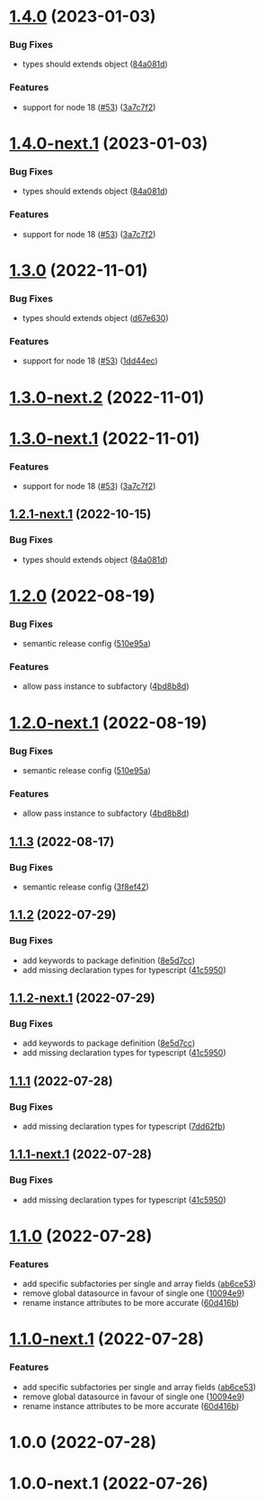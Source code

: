 # [1.4.0](https://github.com/jorgebodega/typeorm-factory/compare/v1.3.0...v1.4.0) (2023-01-03)


### Bug Fixes

* types should extends object ([84a081d](https://github.com/jorgebodega/typeorm-factory/commit/84a081dbfbbf9d2b3d140a726312f004f2c558d0))


### Features

* support for node 18 ([#53](https://github.com/jorgebodega/typeorm-factory/issues/53)) ([3a7c7f2](https://github.com/jorgebodega/typeorm-factory/commit/3a7c7f2a2723cedadbe77c722fdaa5eae0096929))

# [1.4.0-next.1](https://github.com/jorgebodega/typeorm-factory/compare/v1.3.0...v1.4.0-next.1) (2023-01-03)


### Bug Fixes

* types should extends object ([84a081d](https://github.com/jorgebodega/typeorm-factory/commit/84a081dbfbbf9d2b3d140a726312f004f2c558d0))


### Features

* support for node 18 ([#53](https://github.com/jorgebodega/typeorm-factory/issues/53)) ([3a7c7f2](https://github.com/jorgebodega/typeorm-factory/commit/3a7c7f2a2723cedadbe77c722fdaa5eae0096929))

# [1.3.0](https://github.com/jorgebodega/typeorm-factory/compare/v1.2.0...v1.3.0) (2022-11-01)


### Bug Fixes

* types should extends object ([d67e630](https://github.com/jorgebodega/typeorm-factory/commit/d67e6306f347add50f67d762ad985364dc375aec))


### Features

* support for node 18 ([#53](https://github.com/jorgebodega/typeorm-factory/issues/53)) ([1dd44ec](https://github.com/jorgebodega/typeorm-factory/commit/1dd44ecdf7873b9acdcf05ce74fb9d2be445903c))

# [1.3.0-next.2](https://github.com/jorgebodega/typeorm-factory/compare/v1.3.0-next.1...v1.3.0-next.2) (2022-11-01)

# [1.3.0-next.1](https://github.com/jorgebodega/typeorm-factory/compare/v1.2.1-next.1...v1.3.0-next.1) (2022-11-01)


### Features

* support for node 18 ([#53](https://github.com/jorgebodega/typeorm-factory/issues/53)) ([3a7c7f2](https://github.com/jorgebodega/typeorm-factory/commit/3a7c7f2a2723cedadbe77c722fdaa5eae0096929))

## [1.2.1-next.1](https://github.com/jorgebodega/typeorm-factory/compare/v1.2.0...v1.2.1-next.1) (2022-10-15)


### Bug Fixes

* types should extends object ([84a081d](https://github.com/jorgebodega/typeorm-factory/commit/84a081dbfbbf9d2b3d140a726312f004f2c558d0))

# [1.2.0](https://github.com/jorgebodega/typeorm-factory/compare/v1.1.3...v1.2.0) (2022-08-19)


### Bug Fixes

* semantic release config ([510e95a](https://github.com/jorgebodega/typeorm-factory/commit/510e95a03801816640c8789325eabe7ba9d701ab))


### Features

* allow pass instance to subfactory ([4bd8b8d](https://github.com/jorgebodega/typeorm-factory/commit/4bd8b8dc54f9842e37227ab4cbbe7e884b88cf1d))

# [1.2.0-next.1](https://github.com/jorgebodega/typeorm-factory/compare/v1.1.3...v1.2.0-next.1) (2022-08-19)


### Bug Fixes

* semantic release config ([510e95a](https://github.com/jorgebodega/typeorm-factory/commit/510e95a03801816640c8789325eabe7ba9d701ab))


### Features

* allow pass instance to subfactory ([4bd8b8d](https://github.com/jorgebodega/typeorm-factory/commit/4bd8b8dc54f9842e37227ab4cbbe7e884b88cf1d))

## [1.1.3](https://github.com/jorgebodega/typeorm-factory/compare/v1.1.2...v1.1.3) (2022-08-17)


### Bug Fixes

* semantic release config ([3f8ef42](https://github.com/jorgebodega/typeorm-factory/commit/3f8ef42f0c93c9dc2f615a0b6cf245b18ecee63e))

## [1.1.2](https://github.com/jorgebodega/typeorm-factory/compare/v1.1.1...v1.1.2) (2022-07-29)


### Bug Fixes

* add keywords to package definition ([8e5d7cc](https://github.com/jorgebodega/typeorm-factory/commit/8e5d7cc593cb4da03948c09039fbf42c809a861f))
* add missing declaration types for typescript ([41c5950](https://github.com/jorgebodega/typeorm-factory/commit/41c5950fdc1099506eb9af9fe3e27c08e11534f0))

## [1.1.2-next.1](https://github.com/jorgebodega/typeorm-factory/compare/v1.1.1...v1.1.2-next.1) (2022-07-29)


### Bug Fixes

* add keywords to package definition ([8e5d7cc](https://github.com/jorgebodega/typeorm-factory/commit/8e5d7cc593cb4da03948c09039fbf42c809a861f))
* add missing declaration types for typescript ([41c5950](https://github.com/jorgebodega/typeorm-factory/commit/41c5950fdc1099506eb9af9fe3e27c08e11534f0))

## [1.1.1](https://github.com/jorgebodega/typeorm-factory/compare/v1.1.0...v1.1.1) (2022-07-28)


### Bug Fixes

* add missing declaration types for typescript ([7dd62fb](https://github.com/jorgebodega/typeorm-factory/commit/7dd62fb59e41be3b1609f645b9f8a2554b1d8bac))

## [1.1.1-next.1](https://github.com/jorgebodega/typeorm-factory/compare/v1.1.0...v1.1.1-next.1) (2022-07-28)


### Bug Fixes

* add missing declaration types for typescript ([41c5950](https://github.com/jorgebodega/typeorm-factory/commit/41c5950fdc1099506eb9af9fe3e27c08e11534f0))

# [1.1.0](https://github.com/jorgebodega/typeorm-factory/compare/v1.0.0...v1.1.0) (2022-07-28)


### Features

* add specific subfactories per single and array fields ([ab6ce53](https://github.com/jorgebodega/typeorm-factory/commit/ab6ce537211620cfac47944d5e8c05468394fea3))
* remove global datasource in favour of single one ([10094e9](https://github.com/jorgebodega/typeorm-factory/commit/10094e92d4ef8812d01fa107eed609162ad34e74))
* rename instance attributes to be more accurate ([60d416b](https://github.com/jorgebodega/typeorm-factory/commit/60d416b527e19566f8fee1583145732b14b5908c))

# [1.1.0-next.1](https://github.com/jorgebodega/typeorm-factory/compare/v1.0.0...v1.1.0-next.1) (2022-07-28)


### Features

* add specific subfactories per single and array fields ([ab6ce53](https://github.com/jorgebodega/typeorm-factory/commit/ab6ce537211620cfac47944d5e8c05468394fea3))
* remove global datasource in favour of single one ([10094e9](https://github.com/jorgebodega/typeorm-factory/commit/10094e92d4ef8812d01fa107eed609162ad34e74))
* rename instance attributes to be more accurate ([60d416b](https://github.com/jorgebodega/typeorm-factory/commit/60d416b527e19566f8fee1583145732b14b5908c))

# 1.0.0 (2022-07-28)

# 1.0.0-next.1 (2022-07-26)
